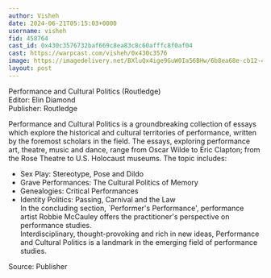 ```yaml
---
author: Visheh
date: 2024-06-21T05:15:03+0000
username: visheh
fid: 458764
cast_id: 0x430c3576732baf669c8ea83c8c60afffc8f0af04
cast: https://warpcast.com/visheh/0x430c3576
image: https://imagedelivery.net/BXluQx4ige9GuW0Ia56BHw/6b8ea68e-cb12-428b-eeeb-87eebc9c6b00/original
layout: post
---
```

Performance and Cultural Politics (Routledge)  
Editor: Elin Diamond  
Publisher: Routledge  
  
Performance and Cultural Politics is a groundbreaking collection of essays which explore the historical and cultural territories of performance, written by the foremost scholars in the field. The essays, exploring performance art, theatre, music and dance, range from Oscar Wilde to Eric Clapton; from the Rose Theatre to U.S. Holocaust museums. The topic includes:  
* Sex Play: Stereotype, Pose and Dildo  
* Grave Performances: The Cultural Politics of Memory  
* Genealogies: Critical Performances  
* Identity Politics: Passing, Carnival and the Law  
In the concluding section, `Performer's Performance', performance artist Robbie McCauley offers the practitioner's perspective on performance studies.  
Interdisciplinary, thought-provoking and rich in new ideas, Performance and Cultural Politics is a landmark in the emerging field of performance studies.  
  
Source: Publisher  

<img src='https://imagedelivery.net/BXluQx4ige9GuW0Ia56BHw/6b8ea68e-cb12-428b-eeeb-87eebc9c6b00/original' alt='' referrerpolicy='no-referrer'/>